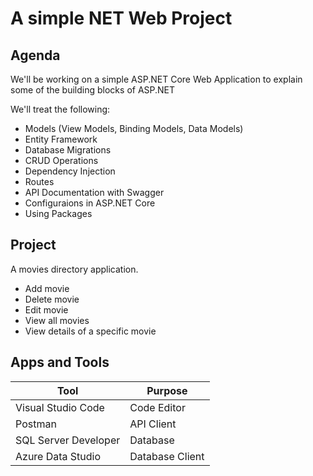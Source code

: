 # A simple NET Web Project

## Agenda

We'll be working on a simple ASP&#46;NET Core Web Application to explain some of the building blocks of ASP&#46;NET

We'll treat the following:

- Models (View Models, Binding Models, Data Models)
- Entity Framework
- Database Migrations
- CRUD Operations
- Dependency Injection
- Routes
- API Documentation with Swagger
- Configuraions in ASP&#46;NET Core
- Using Packages

## Project

A movies directory application.

- Add movie
- Delete movie
- Edit movie
- View all movies
- View details of a specific movie

## Apps and Tools

Tool|Purpose
--|--
Visual Studio Code | Code Editor
Postman | API Client
SQL Server Developer | Database
Azure Data Studio | Database Client
